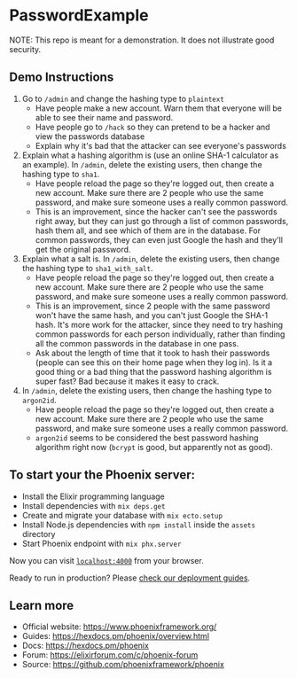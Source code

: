 # PasswordExample

NOTE: This repo is meant for a demonstration. It does not illustrate good security.

## Demo Instructions

1. Go to `/admin` and change the hashing type to `plaintext`
   - Have people make a new account. Warn them that everyone will be able to see their name and password.
   - Have people go to `/hack` so they can pretend to be a hacker and view the passwords database
   - Explain why it's bad that the attacker can see everyone's passwords
2. Explain what a hashing algorithm is (use an online SHA-1 calculator as an example). In `/admin`, delete the existing users, then change the hashing type to `sha1`.
   - Have people reload the page so they're logged out, then create a new account. Make sure there are 2 people who use the same password, and make sure someone uses a really common password.
   - This is an improvement, since the hacker can't see the passwords right away, but they can just go through a list of common passwords, hash them all, and see which of them are in the database. For common passwords, they can even just Google the hash and they'll get the original password.
3. Explain what a salt is. In `/admin`, delete the existing users, then change the hashing type to `sha1_with_salt`.
   - Have people reload the page so they're logged out, then create a new account. Make sure there are 2 people who use the same password, and make sure someone uses a really common password.
   - This is an improvement, since 2 people with the same password won't have the same hash, and you can't just Google the SHA-1 hash. It's more work for the attacker, since they need to try hashing common passwords for each person individually, rather than finding all the common passwords in the database in one pass.
   - Ask about the length of time that it took to hash their passwords (people can see this on their home page when they log in). Is it a good thing or a bad thing that the password hashing algorithm is super fast? Bad because it makes it easy to crack.
4. In `/admin`, delete the existing users, then change the hashing type to `argon2id`.
   - Have people reload the page so they're logged out, then create a new account. Make sure there are 2 people who use the same password, and make sure someone uses a really common password.
   - `argon2id` seems to be considered the best password hashing algorithm right now (`bcrypt` is good, but apparently not as good).

## To start your the Phoenix server:

- Install the Elixir programming language
- Install dependencies with `mix deps.get`
- Create and migrate your database with `mix ecto.setup`
- Install Node.js dependencies with `npm install` inside the `assets` directory
- Start Phoenix endpoint with `mix phx.server`

Now you can visit [`localhost:4000`](http://localhost:4000) from your browser.

Ready to run in production? Please [check our deployment guides](https://hexdocs.pm/phoenix/deployment.html).

## Learn more

- Official website: https://www.phoenixframework.org/
- Guides: https://hexdocs.pm/phoenix/overview.html
- Docs: https://hexdocs.pm/phoenix
- Forum: https://elixirforum.com/c/phoenix-forum
- Source: https://github.com/phoenixframework/phoenix
